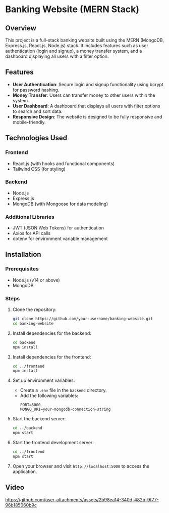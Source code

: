 # Banking Website (MERN Stack)

## Overview

This project is a full-stack banking website built using the MERN (MongoDB, Express.js, React.js, Node.js) stack. It includes features such as user authentication (login and signup), a money transfer system, and a dashboard displaying all users with a filter option.

## Features

- **User Authentication**: Secure login and signup functionality using bcrypt for password hashing.
- **Money Transfer**: Users can transfer money to other users within the system.
- **User Dashboard**: A dashboard that displays all users with filter options to search and sort data.
- **Responsive Design**: The website is designed to be fully responsive and mobile-friendly.

## Technologies Used

### Frontend
- React.js (with hooks and functional components)
- Tailwind CSS (for styling)

### Backend
- Node.js
- Express.js
- MongoDB (with Mongoose for data modeling)

### Additional Libraries
- JWT (JSON Web Tokens) for authentication
- Axios for API calls
- dotenv for environment variable management

## Installation

### Prerequisites
- Node.js (v14 or above)
- MongoDB

### Steps

1. Clone the repository:
   ```bash
   git clone https://github.com/your-username/banking-website.git
   cd banking-website
   ```

2. Install dependencies for the backend:
   ```bash
   cd backend
   npm install
   ```

3. Install dependencies for the frontend:
   ```bash
   cd ../frontend
   npm install
   ```

4. Set up environment variables:
   - Create a `.env` file in the `backend` directory.
   - Add the following variables:
     ```env
     PORT=5000
     MONGO_URI=your-mongodb-connection-string
     ```

5. Start the backend server:
   ```bash
   cd ../backend
   npm start
   ```

6. Start the frontend development server:
   ```bash
   cd ../frontend
   npm start
   ```

7. Open your browser and visit `http://localhost:5000` to access the application.


## Video

https://github.com/user-attachments/assets/2b98ea14-340d-482b-9f77-96b185060b9c





